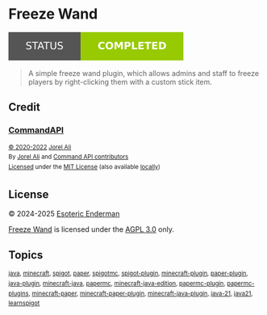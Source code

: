 # Freeze Wand

[![Project status: completed](./assets/images/badges/status.svg)](./)

> A simple freeze wand plugin, which allows admins and staff to freeze players by right-clicking them with a custom stick item.

## Credit

### [CommandAPI](https://github.com/CommandAPI/CommandAPI/tree/9.5.1)

<sup>[&copy; 2020-2022](https://github.com/CommandAPI/CommandAPI/blob/9.5.1/LICENSE#L3) [Jorel Ali](https://jorel.dev/)</sup>\
<sup>By [Jorel Ali](https://jorel.dev/) and [Command API contributors](https://github.com/CommandAPI/CommandAPI/graphs/contributors)</sup>\
<sup>[Licensed](https://github.com/CommandAPI/CommandAPI/tree/9.5.1?tab=License-1-ov-file) under the [MIT License](https://github.com/CommandAPI/CommandAPI/blob/9.5.1/LICENSE) (also available [locally](./assets/text/licenses/LICENSE-MIT))</sup>

## License

&copy; 2024-2025 [Esoteric Enderman](https://enderman.dev)

[Freeze Wand](./) is licensed under the [AGPL 3.0](./LICENSE) only.

## Topics

<sup>[java](https://github.com/topics/java), [minecraft](https://github.com/topics/minecraft), [spigot](https://github.com/topics/spigot), [paper](https://github.com/topics/paper), [spigotmc](https://github.com/topics/spigotmc), [spigot-plugin](https://github.com/topics/spigot-plugin), [minecraft-plugin](https://github.com/topics/minecraft-plugin), [paper-plugin](https://github.com/topics/paper-plugin), [java-plugin](https://github.com/topics/java-plugin), [minecraft-java](https://github.com/topics/minecraft-java), [papermc](https://github.com/topics/papermc), [minecraft-java-edition](https://github.com/topics/minecraft-java-edition), [papermc-plugin](https://github.com/topics/papermc-plugin), [papermc-plugins](https://github.com/topics/papermc-plugins), [minecraft-paper](https://github.com/topics/minecraft-paper), [minecraft-paper-plugin](https://github.com/topics/minecraft-paper-plugin), [minecraft-java-plugin](https://github.com/topics/minecraft-java-plugin), [java-21](https://github.com/topics/java-21), [java21](https://github.com/topics/java21), [learnspigot](https://github.com/topics/learnspigot)</sup>
